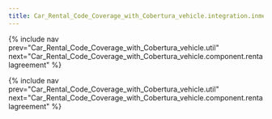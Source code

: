 ```yaml
---
title: Car_Rental_Code_Coverage_with_Cobertura_vehicle.integration.inmemory
---
```

{% include nav prev="Car_Rental_Code_Coverage_with_Cobertura_vehicle.util" next="Car_Rental_Code_Coverage_with_Cobertura_vehicle.component.rentalagreement" %}


{% include nav prev="Car_Rental_Code_Coverage_with_Cobertura_vehicle.util" next="Car_Rental_Code_Coverage_with_Cobertura_vehicle.component.rentalagreement" %}
